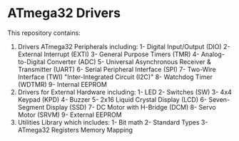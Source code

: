 # ATmega32 Drivers
This repository contains:
1) Drivers ATmega32 Peripherals including:
   1- Digital Input/Output (DIO)
   2- External Interrupt (EXTI)
   3- General Purpose Timers (TMR)
   4- Analog-to-Digital Converter (ADC)
   5- Universal Asynchronous Receiver & Transmitter (UART)
   6- Serial Peripheral Interface (SPI)
   7- Two-Wire Interface (TWI) "Inter-Integrated Circuit (I2C)"
   8- Watchdog Timer (WDTMR)
   9- Internal EEPROM
2) Drivers for External Hardware including:
   1- LED
   2- Switches (SW)
   3- 4x4 Keypad (KPD)
   4- Buzzer
   5- 2x16 Liquid Crystal Display (LCD)
   6- Seven-Segment Display (SSD)
   7- DC Motor with H-Bridge (DCM)
   8- Servo Motor (SRVM)
   9- External EEPROM
3) Utilities Library which includes:
   1- Bit math
   2- Standard Types
   3- ATmega32 Registers Memory Mapping
    
